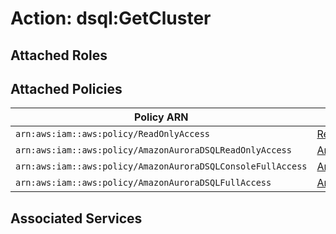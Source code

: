# Action: dsql:GetCluster

## Attached Roles

## Attached Policies

| Policy ARN | Policy Name |
|------------|-------------|
| `arn:aws:iam::aws:policy/ReadOnlyAccess` | [ReadOnlyAccess](../policies.md#readonlyaccess) |
| `arn:aws:iam::aws:policy/AmazonAuroraDSQLReadOnlyAccess` | [AmazonAuroraDSQLReadOnlyAccess](../policies.md#amazonauroradsqlreadonlyaccess) |
| `arn:aws:iam::aws:policy/AmazonAuroraDSQLConsoleFullAccess` | [AmazonAuroraDSQLConsoleFullAccess](../policies.md#amazonauroradsqlconsolefullaccess) |
| `arn:aws:iam::aws:policy/AmazonAuroraDSQLFullAccess` | [AmazonAuroraDSQLFullAccess](../policies.md#amazonauroradsqlfullaccess) |

## Associated Services

